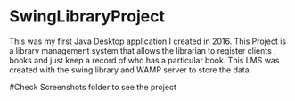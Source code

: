 # SwingLibraryProject


This was my first Java Desktop application I created in 2016. 
This Project is a library management system that allows the librarian to register clients
, books and just keep a record of who has a particular book. This LMS was created with the
swing library and WAMP server to store the data.


#Check Screenshots folder to see the project
